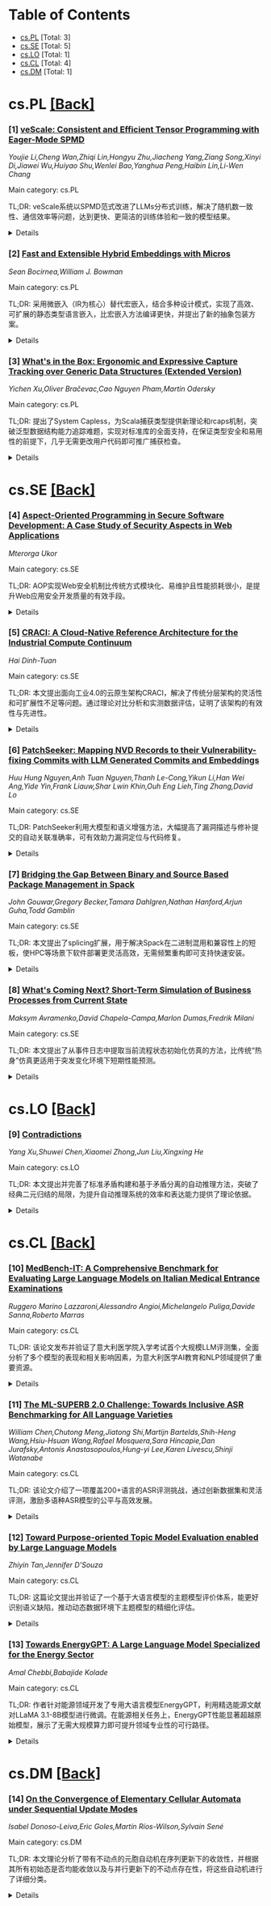 <div id=toc></div>

# Table of Contents

- [cs.PL](#cs.PL) [Total: 3]
- [cs.SE](#cs.SE) [Total: 5]
- [cs.LO](#cs.LO) [Total: 1]
- [cs.CL](#cs.CL) [Total: 4]
- [cs.DM](#cs.DM) [Total: 1]


<div id='cs.PL'></div>

# cs.PL [[Back]](#toc)

### [1] [veScale: Consistent and Efficient Tensor Programming with Eager-Mode SPMD](https://arxiv.org/abs/2509.07003)
*Youjie Li,Cheng Wan,Zhiqi Lin,Hongyu Zhu,Jiacheng Yang,Ziang Song,Xinyi Di,Jiawei Wu,Huiyao Shu,Wenlei Bao,Yanghua Peng,Haibin Lin,Li-Wen Chang*

Main category: cs.PL

TL;DR: veScale系统以SPMD范式改进了LLMs分布式训练，解决了随机数一致性、通信效率等问题，达到更快、更简洁的训练体验和一致的模型结果。


<details>
  <summary>Details</summary>
Motivation: LLMs训练规模与复杂性快速增长，当前复杂的分布式并行方式调试困难，因此需要更简单可调试的SPMD编程范式，但在eager模式下存在一致性和性能难题。

Method: 提出veScale，一个采用SPMD范式并支持eager模式的分布式训练系统，包括分布式随机数生成的新算法及优化通信效率。

Result: veScale相比先进系统如TorchTitan，训练速度提升最高达2.2倍，代码复杂度降低78.4%，并保证与单设备执行结果一致。

Conclusion: veScale系统能够在简化代码复杂度的同时实现与单设备一致的分布式训练结果，并显著提升训练性能。

Abstract: Large Language Models (LLMs) have scaled rapidly in size and complexity,
requiring increasingly intricate parallelism for distributed training, such as
3D parallelism. This sophistication motivates a shift toward simpler, more
debuggable programming paradigm like Single Program Multiple Data (SPMD).
However, SPMD in eager execution introduces two key challenges: ensuring
consistency with single-device execution and achieving high performance at
scale. In this paper, we introduce veScale, an eager-mode training system that
fully embraces SPMD paradigm to democratize distributed tensor programming.
veScale addresses the prevalent issue of inconsistent results in systems like
PyTorch by introducing a novel algorithm of distributed Random Number
Generation (RNG) compatible with arbitrary sharded operators. veScale also
significantly boosts training performance by reducing PyTorch primitive's
overhead and improving communication efficiency. Evaluations show that veScale
delivers up to 2.2x speedup over the state-of-the-art training systems, like
TorchTitan, and cuts code complexity by 78.4%, while preserving
single-device-equivalent results.

</details>


### [2] [Fast and Extensible Hybrid Embeddings with Micros](https://arxiv.org/abs/2509.07551)
*Sean Bocirnea,William J. Bowman*

Main category: cs.PL

TL;DR: 采用微嵌入（IR为核心）替代宏嵌入，结合多种设计模式，实现了高效、可扩展的静态类型语言嵌入，比宏嵌入方法编译更快，并提出了新的抽象包装方案。


<details>
  <summary>Details</summary>
Motivation: 宏嵌入广泛用于定义可扩展语言嵌入，但其编译时性能较低。作者希望通过微嵌入以提升编译时效率，同时维持语言可扩展性。

Method: 提出以语法到中间表示（IR）为核心的微嵌入方法，而不是传统的宏嵌入（语法到语法转换），并将IR和其相关函数设计为可扩展，通过模式和新抽象实现灵活扩展性。

Result: 实现了静态类型语言的可扩展混合嵌入，编译时效率显著优于宏嵌入方案，并开发了新的抽象以打包相关设计模式。

Conclusion: 微嵌入结合多种设计模式可以实现高效可扩展的静态类型语言实现，与宏嵌入相比显著提升了编译时性能。

Abstract: Macro embedding is a popular approach to defining extensible shallow
embeddings of object languages in Scheme like host languages. While macro
embedding has even been shown to enable implementing extensible typed languages
in systems like Racket, it comes at a cost: compile-time performance. In this
paper, we revisit micros - syntax to intermediate representation (IR)
transformers, rather than source syntax to source syntax transformers (macros).
Micro embedding enables stopping at an IR, producing a deep embedding and
enabling high performance compile-time functions over an efficient IR, before
shallowly embedding the IR back into source syntax. Combining micros with
several design patterns to enable the IR and functions over it to be
extensible, we achieve extensible hybrid embedding of statically typed
languages with significantly improved compile-time compared to macro-embedding
approaches. We describe our design patterns and propose new abstractions
packaging these patterns.

</details>


### [3] [What's in the Box: Ergonomic and Expressive Capture Tracking over Generic Data Structures (Extended Version)](https://arxiv.org/abs/2509.07609)
*Yichen Xu,Oliver Bračevac,Cao Nguyen Pham,Martin Odersky*

Main category: cs.PL

TL;DR: 提出了System Capless，为Scala捕获类型提供新理论和rcaps机制，突破泛型数据结构能力追踪难题，实现对标准库的全面支持，在保证类型安全和易用性的前提下，几乎无需更改用户代码即可推广捕获检查。


<details>
  <summary>Details</summary>
Motivation: 解决Scala中捕获类型无法在泛型数据结构中有效追踪embedded capabilities的问题，因现有系统的盒类型无法命名能力，限制了在标准集合库的应用，是广泛采用捕获分析的瓶颈。

Method: 提出了System Capless理论，包括存在量化和全域量化的能力捕获机制，以Lean完全形式化证明类型安全性和作用域安全性，并通过Scala 3中的完整重实现及迁移标准集合库和异步库进行实证评估。

Result: System Capless可无缝支持轻量级捕获类型写法，极大提升表达能力，Scala 3库和生产代码迁移后只需极少甚至零额外符号变更，即可实现能力捕获检查。

Conclusion: System Capless通过引入reach capabilities（rcaps）为Scala捕获类型提供了理论基础，实现了对泛型数据结构中能力的跟踪，可以显著推广捕获检查到标准库及生产代码且几乎无符号负担。

Abstract: Capturing types in Scala unify static effect and resource tracking with
object capabilities, enabling lightweight effect polymorphism with minimal
notational overhead. However, their expressiveness has been insufficient for
tracking capabilities embedded in generic data structures, preventing them from
scaling to the standard collections library -- an essential prerequisite for
broader adoption. This limitation stems from the inability to name capabilities
within the system's notion of box types.
  This paper develops System Capless, a new foundation for capturing types that
provides the theoretical basis for reach capabilities (rcaps), a novel
mechanism for naming "what's in the box." The calculus refines the universal
capability notion into a new scheme with existential and universal capture set
quantification. Intuitively, rcaps witness existentially quantified capture
sets inside the boxes of generic types in a way that does not require exposing
existential capture types in the surface language. We have fully mechanized the
formal metatheory of System Capless in Lean, including proofs of type soundness
and scope safety. System Capless supports the same lightweight notation of
capturing types plus rcaps, as certified by a type-preserving translation, and
also enables fully optional explicit capture-set quantification to increase
expressiveness.
  Finally, we present a full reimplementation of capture checking in Scala 3
based on System Capless and migrate the entire Scala collections library and an
asynchronous programming library to evaluate its practicality and ergonomics.
Our results demonstrate that reach capabilities enable the adoption of capture
checking in production code with minimal changes and minimal-to-zero notational
overhead in a vast majority of cases.

</details>


<div id='cs.SE'></div>

# cs.SE [[Back]](#toc)

### [4] [Aspect-Oriented Programming in Secure Software Development: A Case Study of Security Aspects in Web Applications](https://arxiv.org/abs/2509.07449)
*Mterorga Ukor*

Main category: cs.SE

TL;DR: AOP实现Web安全机制比传统方式模块化、易维护且性能损耗很小，是提升Web应用安全开发质量的有效手段。


<details>
  <summary>Details</summary>
Motivation: 现代Web应用面临诸多安全问题，如未经授权访问、数据泄露与注入攻击，但传统面向对象编程(OOP)常将安全逻辑与业务功能混杂，导致代码耦合高、可维护性差。因此，研究如何通过新范式改善安全开发成为必要。

Method: 采用案例研究方法，对比分析AOP（面向切面编程）与传统OOP或中间件实现的安全功能（如认证、授权、输入验证、加密、日志和会话管理）。通过收集代码质量指标（代码行数、耦合度、内聚度、模块化指数、可复用性）、性能指标（响应时间、吞吐量、内存使用）和可维护性指标，辅以开发者反馈，并应用ISO/IEC 25010软件质量模型和统计方法进行评估。

Result: AOP提升了安全机制的模块化、可复用性和可维护性，同时仅带来极小的性能开销。

Conclusion: AOP能有效模块化安全相关横切关注点，为Web应用开发中的安全与软件质量平衡提供了实用参考。

Abstract: Security remains a critical challenge in modern web applications, where
threats such as unauthorized access, data breaches, and injection attacks
continue to undermine trust and reliability. Traditional Object-Oriented
Programming (OOP) often intertwines security logic with business functionality,
leading to code tangling, scattering, and reduced maintainability. This study
investigates the role of Aspect-Oriented Programming (AOP) in enhancing secure
software development by modularizing cross-cutting security concerns. Using a
case study approach, we compare AOP-based implementations of security features
including authentication, authorization, input validation, encryption, logging,
and session management with conventional OOP or middleware-based approaches.
Data collection involves analyzing code quality metrics (e.g., lines of code,
coupling, cohesion, modularity index, reusability), performance metrics
(response time, throughput, memory usage), and maintainability indicators.
Developer feedback is also incorporated to assess integration and debugging
experiences. Statistical methods, guided by the ISO/IEC 25010 software quality
model, are applied to evaluate differences across implementations. The findings
demonstrate that AOP enhances modularity, reusability, and maintainability of
security mechanisms, while introducing only minimal performance overhead. The
study contributes practical insights for software engineers and researchers
seeking to balance security with software quality in web application
development.

</details>


### [5] [CRACI: A Cloud-Native Reference Architecture for the Industrial Compute Continuum](https://arxiv.org/abs/2509.07498)
*Hai Dinh-Tuan*

Main category: cs.SE

TL;DR: 本文提出面向工业4.0的云原生架构CRACI，解决了传统分层架构的灵活性和可扩展性不足等问题。通过理论对比分析和实测数据评估，证明了该架构的有效性与先进性。


<details>
  <summary>Details</summary>
Motivation: 随着工业4.0的发展，信息技术（IT）与运营技术（OT）的融合暴露出传统分层架构（如ISA-95和RAMI 4.0）的局限性。这些架构过于刚性，存在数据孤岛，且缺乏对云原生技术的支持，难以满足可扩展和互操作的工业系统需求。

Method: 提出了一种新的云原生工业计算连续体参考架构（CRACI），采用解耦和事件驱动模型，实现跨层灵活、非分层的数据流。CRACI将信任、治理与政策、可观测性及生命周期管理作为架构核心基石。通过两个方面验证：（1）与既有标准、操作模型和学术方案进行理论对比分析；（2）基于真实智能制造场景的性能数据进行定量评估。

Result: 结果表明CRACI能够充分利用计算连续体，克服传统架构的结构性局限，实现可扩展、现代化的工业系统。

Conclusion: CRACI是一种可行且先进的云原生工业架构，为工业系统带来更高的可扩展性和现代化能力。

Abstract: The convergence of Information Technology (IT) and Operational Technology
(OT) in Industry 4.0 exposes the limitations of traditional, hierarchical
architectures like ISA-95 and RAMI 4.0. Their inherent rigidity, data silos,
and lack of support for cloud-native technologies impair the development of
scalable and interoperable industrial systems. This paper addresses this issue
by introducing CRACI, a Cloud-native Reference Architecture for the Industrial
Compute Continuum. Among other features, CRACI promotes a decoupled and
event-driven model to enable flexible, non-hierarchical data flows across the
continuum. It embeds cross-cutting concerns as foundational pillars: Trust,
Governance & Policy, Observability, and Lifecycle Management, ensuring quality
attributes are core to the design. The proposed architecture is validated
through a two-fold approach: (1) a comparative theoretical analysis against
established standards, operational models, and academic proposals; and (2) a
quantitative evaluation based on performance data from previously published
real-world smart manufacturing implementations. The results demonstrate that
CRACI provides a viable, state-of-the-art architecture that utilizes the
compute continuum to overcome the structural limitations of legacy models and
enable scalable, modern industrial systems.

</details>


### [6] [PatchSeeker: Mapping NVD Records to their Vulnerability-fixing Commits with LLM Generated Commits and Embeddings](https://arxiv.org/abs/2509.07540)
*Huu Hung Nguyen,Anh Tuan Nguyen,Thanh Le-Cong,Yikun Li,Han Wei Ang,Yide Yin,Frank Liauw,Shar Lwin Khin,Ouh Eng Lieh,Ting Zhang,David Lo*

Main category: cs.SE

TL;DR: PatchSeeker利用大模型和语义增强方法，大幅提高了漏洞描述与修补提交的自动关联准确率，可有效助力漏洞定位与代码修复。


<details>
  <summary>Details</summary>
Motivation: NVD 记录虽然权威且广泛用于漏洞管理，但往往缺乏与实际修补代码（VFC）的直接链接，导致漏洞定位和分析困难。现有自动映射方法依赖不完整、噪音较大的提交信息，未能有效利用描述深层语义。亟需更有效的语义映射机制。

Method: 提出PatchSeeker方法，利用大型语言模型（LLM）将NVD漏洞描述和实际修补提交（VFC）进行语义嵌入。对于简短或不具信息性的commit message，通过模型生成摘要以丰富内容，用于弥合自然语言报告与底层代码变更间的语义鸿沟。用丰富的语义嵌入实现高效精准的漏洞映射。

Result: PatchSeeker在基准测试集上相较最佳现有方法Prospector，MRR提升了59.3%，Recall@10提升了27.9%。扩展实验和消融研究显示：commit message生成和LLM主干模型选择对性能均有正面影响。

Conclusion: PatchSeeker依靠语义增强和大模型，有效提升了NVD与VFC的自动映射性能，为漏洞管理和程序修复提供数据基础。同时揭示方法局限及未来改进空间。

Abstract: Software vulnerabilities pose serious risks to modern software ecosystems.
While the National Vulnerability Database (NVD) is the authoritative source for
cataloging these vulnerabilities, it often lacks explicit links to the
corresponding Vulnerability-Fixing Commits (VFCs). VFCs encode precise code
changes, enabling vulnerability localization, patch analysis, and dataset
construction. Automatically mapping NVD records to their true VFCs is therefore
critical. Existing approaches have limitations as they rely on sparse, often
noisy commit messages and fail to capture the deep semantics in the
vulnerability descriptions. To address this gap, we introduce PatchSeeker, a
novel method that leverages large language models to create rich semantic links
between vulnerability descriptions and their VFCs. PatchSeeker generates
embeddings from NVD descriptions and enhances commit messages by synthesizing
detailed summaries for those that are short or uninformative. These generated
messages act as a semantic bridge, effectively closing the information gap
between natural language reports and low-level code changes. Our approach
PatchSeeker achieves 59.3% higher MRR and 27.9% higher Recall@10 than the
best-performing baseline, Prospector, on the benchmark dataset. The extended
evaluation on recent CVEs further confirms PatchSeeker's effectiveness.
Ablation study shows that both the commit message generation method and the
selection of backbone LLMs make a positive contribution to PatchSeeker. We also
discuss limitations and open challenges to guide future work.

</details>


### [7] [Bridging the Gap Between Binary and Source Based Package Management in Spack](https://arxiv.org/abs/2509.07728)
*John Gouwar,Gregory Becker,Tamara Dahlgren,Nathan Hanford,Arjun Guha,Todd Gamblin*

Main category: cs.SE

TL;DR: 本文提出了splicing扩展，用于解决Spack在二进制混用和兼容性上的短板，使HPC等场景下软件部署更灵活高效，无需频繁重构即可支持快速安装。


<details>
  <summary>Details</summary>
Motivation: 二进制包管理器虽然能快速安装软件，但因严格的ABI兼容性设置限制了软件可配置性；而源码包管理器则灵活但编译缓慢，尤其在高性能计算（HPC）场景更突出。Spack虽能兼容二进制与源码包，却缺少二进制兼容性模型，无法混用非同时构建的二进制包。

Method: 提出了一种名为splicing的扩展，通过为Spack引入二进制兼容性建模，增强其包描述语言和依赖决策引擎，实现对可兼容二进制包的重用，同时保留源码构建灵活性。

Result: splicing极大提升了二进制包的复用与混用能力，实现了在无需频繁重构的情况下快速部署，包括诸如MPI等对ABI非常敏感的依赖。其对安装时间的影响很小。

Conclusion: splicing为Spack带来了基于二进制兼容的配置与安装新模式，在保证灵活性的同时兼顾了高效，特别适合HPC环境。

Abstract: Binary package managers install software quickly but they limit
configurability due to rigid ABI requirements that ensure compatibility between
binaries. Source package managers provide flexibility in building software, but
compilation can be slow. For example, installing an HPC code with a new MPI
implementation may result in a full rebuild. Spack, a widely deployed,
HPC-focused package manager, can use source and pre-compiled binaries, but
lacks a binary compatibility model, so it cannot mix binaries not built
together. We present splicing, an extension to Spack that models binary
compatibility between packages and allows seamless mixing of source and binary
distributions. Splicing augments Spack's packaging language and dependency
resolution engine to reuse compatible binaries but maintains the flexibility of
source builds. It incurs minimal installation-time overhead and allows rapid
installation from binaries, even for ABI-sensitive dependencies like MPI that
would otherwise require many rebuilds.

</details>


### [8] [What's Coming Next? Short-Term Simulation of Business Processes from Current State](https://arxiv.org/abs/2509.07747)
*Maksym Avramenko,David Chapela-Campa,Marlon Dumas,Fredrik Milani*

Main category: cs.SE

TL;DR: 本文提出了从事件日志中提取当前流程状态初始化仿真的方法，比传统“热身”仿真更适用于突发变化环境下短期性能预测。


<details>
  <summary>Details</summary>
Motivation: 现有的业务流程仿真方法主要用于战术决策，即从空状态出发，预测流程变更的长期影响，但对短期性能预测和临时干扰分析支持不足，如需求激增或资源短缺等场景。为满足运营决策需在已发生事件的基础上分析，需探索新的仿真初始化方法。

Method: 提出一种从事件日志初始化仿真的方法。通过分析当前正在进行的业务和资源状态，将其作为仿真的初始状态，解决：(1)如何定义足够的当前状态信息以初始化仿真模型；(2)如何从事件日志中提取这些状态信息。并开发一个可以输入仿真模型和当前案例日志进行短期仿真的引擎。

Result: 实验表明，该短期仿真方法比传统的从空状态热身的长周期仿真在有概念漂移或突发性能变化时能产生更准确的短期性能预测。

Conclusion: 文中提出的基于当前状态初始化的短期仿真方法能更有效地支持业务流程的运营决策，尤其在应对流程突发变化时，准确性优于传统方法。

Abstract: Business process simulation is an approach to evaluate business process
changes prior to implementation. Existing methods in this field primarily
support tactical decision-making, where simulations start from an empty state
and aim to estimate the long-term effects of process changes. A complementary
use-case is operational decision-making, where the goal is to forecast
short-term performance based on ongoing cases and to analyze the impact of
temporary disruptions, such as demand spikes and shortfalls in available
resources. An approach to tackle this use-case is to run a long-term simulation
up to a point where the workload is similar to the current one (warm-up), and
measure performance thereon. However, this approach does not consider the
current state of ongoing cases and resources in the process. This paper studies
an alternative approach that initializes the simulation from a representation
of the current state derived from an event log of ongoing cases. The paper
addresses two challenges in operationalizing this approach: (1) Given a
simulation model, what information is needed so that a simulation run can start
from the current state of cases and resources? (2) How can the current state of
a process be derived from an event log? The resulting short-term simulation
approach is embodied in a simulation engine that takes as input a simulation
model and a log of ongoing cases, and simulates cases for a given time horizon.
An experimental evaluation shows that this approach yields more accurate
short-term performance forecasts than long-term simulations with warm-up
period, particularly in the presence of concept drift or bursty performance
patterns.

</details>


<div id='cs.LO'></div>

# cs.LO [[Back]](#toc)

### [9] [Contradictions](https://arxiv.org/abs/2509.07026)
*Yang Xu,Shuwei Chen,Xiaomei Zhong,Jun Liu,Xingxing He*

Main category: cs.LO

TL;DR: 本文提出并完善了标准矛盾构建和基于矛盾分离的自动推理方法，突破了经典二元归结的局限，为提升自动推理系统的效率和表达能力提供了理论依据。


<details>
  <summary>Details</summary>
Motivation: 传统的自动定理证明（ATP）依赖二元归结，步骤局限，每步仅处理两子句、消除两文字，限制了推理系统的能力。因此，需要新的方法突破此瓶颈。

Method: 通过理论分析系统性地构建了两类主要标准矛盾，引入了判定子句集可满足性与不可满足性的流程，并推导了标准子矛盾数量的计算公式。

Result: 提出了最大三角标准矛盾和三角型标准矛盾的结构与构建方法，发展了通过最大标准矛盾判定子句集可满足性的方法，推导出两类结构下标准子矛盾的数量计算公式。

Conclusion: 本文提出并系统地构建了标准矛盾，特别研究了最大三角标准矛盾和三角型标准矛盾的构造方法，为基于矛盾分离的动态多子句自动推理提供了方法论基础，从而扩展了自动推理系统的表现力和推理能力。

Abstract: Trustworthy AI requires reasoning systems that are not only powerful but also
transparent and reliable. Automated Theorem Proving (ATP) is central to formal
reasoning, yet classical binary resolution remains limited, as each step
involves only two clauses and eliminates at most two literals. To overcome this
bottleneck, the concept of standard contradiction and the theory of
contradiction-separation-based deduction were introduced in 2018. This paper
advances that framework by focusing on the systematic construction of standard
contradictions. Specially, this study investigates construction methods for two
principal forms of standard contradiction: the maximum triangular standard
contradiction and the triangular-type standard contradiction. Building on these
structures, we propose a procedure for determining the satisfiability and
unsatisfiability of clause sets via maximum standard contradiction.
Furthermore, we derive formulas for computing the number of standard
sub-contradictions embedded within both the maximum triangular standard
contradiction and the triangular-type standard contradiction. The results
presented herein furnish the methodological basis for advancing
contradiction-separation-based dynamic multi-clause automated deduction,
thereby extending the expressive and deductive capabilities of automated
reasoning systems beyond the classical binary paradigm.

</details>


<div id='cs.CL'></div>

# cs.CL [[Back]](#toc)

### [10] [MedBench-IT: A Comprehensive Benchmark for Evaluating Large Language Models on Italian Medical Entrance Examinations](https://arxiv.org/abs/2509.07135)
*Ruggero Marino Lazzaroni,Alessandro Angioi,Michelangelo Puliga,Davide Sanna,Roberto Marras*

Main category: cs.CL

TL;DR: 该论文发布并验证了意大利医学院入学考试首个大规模LLM评测集，全面分析了多个模型的表现和相关影响因素，为意大利医学AI教育和NLP领域提供了重要资源。


<details>
  <summary>Details</summary>
Motivation: 大型语言模型在教育领域潜力巨大，但专门面向非英语语种和专业领域的基准极为稀缺，特别是在医学与意大利语领域。该研究旨在弥补意大利医学院入学考试评估工具的空白。

Method: 研究构建了MedBench-IT数据集，涵盖6个学科、3个难度级别，共17410道多选题，来源于权威出版机构。作者评估了GPT-4o、Claude等专有LLM及<30B参数的开源模型，还对模型结果稳定性、顺序偏置、推理提示和可读性与性能的相关性进行了全面测试分析。

Result: 主要发现包括：模型在17410题目的整体表现（具体分数未详列）；模型对同一问题的重复作答一致率高达88.86%；答案顺序变化对结果基本无影响；题目可读性较差时模型表现略有下降，两者呈现微弱负相关。

Conclusion: MedBench-IT为意大利NLP、EdTech和实践领域提供了首个大规模、标准化的医学教育评测基准，有助于推动本地语言AI应用与学术研究发展。该资源也为模型可靠性与多方面性能评估树立了新标准。

Abstract: Large language models (LLMs) show increasing potential in education, yet
benchmarks for non-English languages in specialized domains remain scarce. We
introduce MedBench-IT, the first comprehensive benchmark for evaluating LLMs on
Italian medical university entrance examinations. Sourced from Edizioni Simone,
a leading preparatory materials publisher, MedBench-IT comprises 17,410
expert-written multiple-choice questions across six subjects (Biology,
Chemistry, Logic, General Culture, Mathematics, Physics) and three difficulty
levels. We evaluated diverse models including proprietary LLMs (GPT-4o, Claude
series) and resource-efficient open-source alternatives (<30B parameters)
focusing on practical deployability.
  Beyond accuracy, we conducted rigorous reproducibility tests (88.86% response
consistency, varying by subject), ordering bias analysis (minimal impact), and
reasoning prompt evaluation. We also examined correlations between question
readability and model performance, finding a statistically significant but
small inverse relationship. MedBench-IT provides a crucial resource for Italian
NLP community, EdTech developers, and practitioners, offering insights into
current capabilities and standardized evaluation methodology for this critical
domain.

</details>


### [11] [The ML-SUPERB 2.0 Challenge: Towards Inclusive ASR Benchmarking for All Language Varieties](https://arxiv.org/abs/2509.07139)
*William Chen,Chutong Meng,Jiatong Shi,Martijn Bartelds,Shih-Heng Wang,Hsiu-Hsuan Wang,Rafael Mosquera,Sara Hincapie,Dan Jurafsky,Antonis Anastasopoulos,Hung-yi Lee,Karen Livescu,Shinji Watanabe*

Main category: cs.CL

TL;DR: 该论文介绍了一项覆盖200+语言的ASR评测挑战，通过创新数据集和灵活评测，激励多语种ASR模型的公平与高效发展。


<details>
  <summary>Details</summary>
Motivation: 近期多语种自动语音识别（ASR）技术虽有进步，但进步在不同语言及方言间分布不均。亟需提升面向多语种和多口音环境下ASR模型的表现与公平性。

Method: 提出Interspeech 2025 ML-SUPERB 2.0挑战赛，搭建覆盖200多种语言、口音及方言的新测试集，同时引入基于DynaBench的在线评测服务器，支持参赛团队灵活选择模型设计与结构。

Result: 共有3支队伍5个提交，全部优于基线模型。最佳模型在多语测试集上，语言识别（LID）准确率提升23%、字错误率（CER）降低18%。在有口音和方言的数据上，CER降低30.2%、LID准确率提升15.7%。

Conclusion: 社区挑战能有效推动语音技术在多语环境下的包容性和整体性能提升。

Abstract: Recent improvements in multilingual ASR have not been equally distributed
across languages and language varieties. To advance state-of-the-art (SOTA) ASR
models, we present the Interspeech 2025 ML-SUPERB 2.0 Challenge. We construct a
new test suite that consists of data from 200+ languages, accents, and dialects
to evaluate SOTA multilingual speech models. The challenge also introduces an
online evaluation server based on DynaBench, allowing for flexibility in model
design and architecture for participants. The challenge received 5 submissions
from 3 teams, all of which outperformed our baselines. The best-performing
submission achieved an absolute improvement in LID accuracy of 23% and a
reduction in CER of 18% when compared to the best baseline on a general
multilingual test set. On accented and dialectal data, the best submission
obtained 30.2% lower CER and 15.7% higher LID accuracy, showing the importance
of community challenges in making speech technologies more inclusive.

</details>


### [12] [Toward Purpose-oriented Topic Model Evaluation enabled by Large Language Models](https://arxiv.org/abs/2509.07142)
*Zhiyin Tan,Jennifer D'Souza*

Main category: cs.CL

TL;DR: 这篇论文提出并验证了一个基于大语言模型的主题模型评价体系，能更好识别语义缺陷，推动动态数据环境下主题模型的精细化评估。


<details>
  <summary>Details</summary>
Motivation: 传统主题建模自动化指标（如coherence和diversity）过于依赖统计特征，难以解释语义上的缺陷，且对主题模型在动态数据中的实际表现评估有限。数字图书馆系统和相关领域亟需更准确、能揭示模型语义弱点的评价机制。

Method: 作者设计了一套基于大语言模型（LLM）的自动化评估框架，涵盖词汇有效性、主题内部语义合理性、主题间结构合理性以及文档-主题对齐四个维度，共九项指标。该框架通过对抗性和采样协议验证，并应用于多类型数据集与多种主题建模方法，实现了多场景测试。

Result: 框架实验显示，基于LLM的九项指标不仅具备可解释性和鲁棒性，还能从任务相关视角发现传统指标常常遗漏的关键弱点，如主题冗余和语义漂移。这些LLM指标有助于实现对动态数据集中主题模型的细粒度、可扩展评价。

Conclusion: 本研究证明了大型语言模型能显著提升主题模型在动态环境下的评价能力，揭示并克服了传统指标在语义层面上的不足，为维护大规模数据集中的主题相关性提供了可行且有效的工具，并开放了全部代码和数据。

Abstract: This study presents a framework for automated evaluation of dynamically
evolving topic models using Large Language Models (LLMs). Topic modeling is
essential for organizing and retrieving scholarly content in digital library
systems, helping users navigate complex and evolving knowledge domains.
However, widely used automated metrics, such as coherence and diversity, often
capture only narrow statistical patterns and fail to explain semantic failures
in practice. We introduce a purpose-oriented evaluation framework that employs
nine LLM-based metrics spanning four key dimensions of topic quality: lexical
validity, intra-topic semantic soundness, inter-topic structural soundness, and
document-topic alignment soundness. The framework is validated through
adversarial and sampling-based protocols, and is applied across datasets
spanning news articles, scholarly publications, and social media posts, as well
as multiple topic modeling methods and open-source LLMs. Our analysis shows
that LLM-based metrics provide interpretable, robust, and task-relevant
assessments, uncovering critical weaknesses in topic models such as redundancy
and semantic drift, which are often missed by traditional metrics. These
results support the development of scalable, fine-grained evaluation tools for
maintaining topic relevance in dynamic datasets. All code and data supporting
this work are accessible at
https://github.com/zhiyintan/topic-model-LLMjudgment.

</details>


### [13] [Towards EnergyGPT: A Large Language Model Specialized for the Energy Sector](https://arxiv.org/abs/2509.07177)
*Amal Chebbi,Babajide Kolade*

Main category: cs.CL

TL;DR: 作者针对能源领域开发了专用大语言模型EnergyGPT，利用精选能源文献对LLaMA 3.1-8B模型进行微调。在能源相关任务上，EnergyGPT性能显著超越原始模型，展示了无需大规模算力即可提升领域专业性的可行路径。


<details>
  <summary>Details</summary>
Motivation: 通用大语言模型在专业领域（如能源领域）中的表现受限，缺乏深度技术和精确领域知识，因此需要专门针对能源领域定制的模型。

Method: 在本研究中，作者通过对LLaMA 3.1-8B模型进行有监督微调，利用高质量、精心筛选的能源相关文献构建语料库，开发了能源领域专用模型EnergyGPT。此外，论文详细介绍了整个开发流程，包括数据收集与处理、模型微调、基准测试设计、评估及部署。

Result: 通过能源领域专用的问答基准评测，EnergyGPT在多数能源相关的语言理解与生成任务中都优于基础模型。该训练策略能够在无需大规模基础设施的情况下提升模型的领域相关性和表现。

Conclusion: EnergyGPT经过定制化微调后，在能源领域表现显著优于原始模型，能够有效提升建模效果和专业知识覆盖。

Abstract: Large Language Models have demonstrated impressive capabilities across
various domains. However, their general-purpose nature often limits their
effectiveness in specialized fields such as energy, where deep technical
expertise and precise domain knowledge are essential. In this paper, we
introduce EnergyGPT, a domain-specialized language model tailored for the
energy sector, developed by fine-tuning LLaMA 3.1-8B model using Supervised
Fine-Tuning on a high-quality, curated corpus of energy-related texts. We
present a complete development pipeline, including data collection and
curation, model fine-tuning, benchmark design and LLM-judge choice, evaluation
and deployment. Through this work, we demonstrate that our training strategy
enables improvements in domain relevance and performance without the need for
large-scale infrastructure. By evaluating the performance of the model using
domain-specific question-answering benchmarks, our results demonstrate that
EnergyGPT outperforms the base model in most of the energy-related language
understanding and generation tasks.

</details>


<div id='cs.DM'></div>

# cs.DM [[Back]](#toc)

### [14] [On the Convergence of Elementary Cellular Automata under Sequential Update Modes](https://arxiv.org/abs/2509.07797)
*Isabel Donoso-Leiva,Eric Goles,Martín Ríos-Wilson,Sylvain Sené*

Main category: cs.DM

TL;DR: 本文理论分析了带有不动点的元胞自动机在序列更新下的收敛性，并根据其所有初始态是否均能收敛以及与并行更新下的不动点存在性，将这些自动机进行了详细分类。


<details>
  <summary>Details</summary>
Motivation: 本文旨在研究最基本的元胞自动机（Elementary Cellular Automata）在具有至少一个不动点的情形下，其在序列更新模式下的收敛性。特别关注不同初始配置及不同更新模式下的行为和规律。

Method: 对具有不动点的元胞自动机进行理论分析，通过分类与推理，探讨在序列更新（与同步/并行模式对比）模式下，不同规则能否使所有初始配置收敛到不动点。

Result: 作者将相关规则进行分类，依据其在所有、部分、单一或无序列更新模式下，所有初始配置是否都能收敛到不动点，并与其在同步（并行）更新模式下是否有不动点相关联。

Conclusion: 论文得出了对于具有不动点的元胞自动机，在不同序列更新模式下，其达到不动点的收敛性结论和分类标准，为理解自动机动力学行为和稳定性提供了理论依据。

Abstract: In this paper, we perform a theoretical analysis of the sequential
convergence of elementary cellular automata that have at least one fixed point.
Our aim is to establish which elementary rules always reach fixed points under
sequential update modes, regardless of the initial configuration. In this
context, we classify these rules according to whether all initial
configurations converge under all, some, one or none sequential update modes,
depending on if they have fixed points under synchronous (or parallel) update
modes.

</details>
